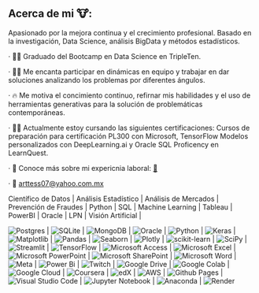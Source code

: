 ## Acerca de mi 🐮:
Apasionado por la mejora continua y el crecimiento profesional. 
Basado en la investigación, Data Science, análisis BigData  y métodos estadísticos.

· 👨‍🎓 Graduado del Bootcamp en Data Science en TripleTen.

· 🙋‍♂️ Me encanta participar en dinámicas en equipo y trabajar en dar soluciones analizando los problemas por diferentes ángulos.

· 🔥 Me motiva el concimiento continuo, refirnar mis habilidades y el uso de herramientas generativas para la solución de problemáticas contemporáneas.

· 👨‍💻 Actualmente estoy cursando las siguientes certificaciones: Cursos de preparación para certificación PL300 con Microsoft, TensorFlow Modelos personalizados con DeepLearning.ai y Oracle SQL Proficency en LearnQuest.

· 📑 Conoce más sobre mi expericnia laboral: [📁](https://www.linkedin.com/in/arturo-tessmann-acosta-563528129/)

· 📧 arttess07@yahoo.com.mx

Científico de Datos | Análisis Estadístico | Análisis de Mercados | Prevención de Fraudes | Python | SQL | Machine Learning | Tableau | PowerBI | Oracle | LPN | Visión Artificial |

![Postgres](https://img.shields.io/badge/postgres-%23316192.svg?style=for-the-badge&logo=postgresql&logoColor=white) | ![SQLite](https://img.shields.io/badge/sqlite-%2307405e.svg?style=for-the-badge&logo=sqlite&logoColor=white) | ![MongoDB](https://img.shields.io/badge/MongoDB-%234ea94b.svg?style=for-the-badge&logo=mongodb&logoColor=white) | ![Oracle](https://img.shields.io/badge/Oracle-F80000?style=for-the-badge&logo=oracle&logoColor=white) | ![Python](https://img.shields.io/badge/python-3670A0?style=for-the-badge&logo=python&logoColor=ffdd54) | ![Keras](https://img.shields.io/badge/Keras-%23D00000.svg?style=for-the-badge&logo=Keras&logoColor=white) | ![Matplotlib](https://img.shields.io/badge/Matplotlib-%23ffffff.svg?style=for-the-badge&logo=Matplotlib&logoColor=black) | ![Pandas](https://img.shields.io/badge/pandas-%23150458.svg?style=for-the-badge&logo=pandas&logoColor=white) | ![Seaborn](https://img.shields.io/badge/SEABORN-%26style%3Dplastic) | ![Plotly](https://img.shields.io/badge/Plotly-%233F4F75.svg?style=for-the-badge&logo=plotly&logoColor=white) | ![scikit-learn](https://img.shields.io/badge/scikit--learn-%23F7931E.svg?style=for-the-badge&logo=scikit-learn&logoColor=white) | ![SciPy](https://img.shields.io/badge/SciPy-%230C55A5.svg?style=for-the-badge&logo=scipy&logoColor=%white) | ![Streamlit](https://img.shields.io/badge/Streamlit-%23FE4B4B.svg?style=for-the-badge&logo=streamlit&logoColor=white) | ![TensorFlow](https://img.shields.io/badge/TensorFlow-%23FF6F00.svg?style=for-the-badge&logo=TensorFlow&logoColor=white) | ![Microsoft Access](https://img.shields.io/badge/Microsoft_Access-A4373A?style=for-the-badge&logo=microsoft-access&logoColor=white) | ![Microsoft Excel](https://img.shields.io/badge/Microsoft_Excel-217346?style=for-the-badge&logo=microsoft-excel&logoColor=white) | ![Microsoft PowerPoint](https://img.shields.io/badge/Microsoft_PowerPoint-B7472A?style=for-the-badge&logo=microsoft-powerpoint&logoColor=white) | ![Microsoft SharePoint ](https://img.shields.io/badge/Microsoft_SharePoint-0078D4?style=for-the-badge&logo=microsoft-sharepoint&logoColor=white) | ![Microsoft Word](https://img.shields.io/badge/Microsoft_Word-2B579A?style=for-the-badge&logo=microsoft-word&logoColor=white) | ![Meta](https://img.shields.io/badge/Meta-%230467DF.svg?style=for-the-badge&logo=Meta&logoColor=white) | ![Power Bi](https://img.shields.io/badge/power_bi-F2C811?style=for-the-badge&logo=powerbi&logoColor=black) | ![Twitch](https://img.shields.io/badge/Twitch-9347FF?style=for-the-badge&logo=twitch&logoColor=white) | ![Google Drive](https://img.shields.io/badge/Google%20Drive-4285F4?style=for-the-badge&logo=googledrive&logoColor=white) | ![Google Colab](https://img.shields.io/badge/Google%20Colab-%23F9A825.svg?style=for-the-badge&logo=googlecolab&logoColor=white) | ![Google Cloud](https://img.shields.io/badge/GoogleCloud-%234285F4.svg?style=for-the-badge&logo=google-cloud&logoColor=white) | ![Coursera](https://img.shields.io/badge/Coursera-%230056D2.svg?style=for-the-badge&logo=Coursera&logoColor=white) | ![edX](https://img.shields.io/badge/edX-%2302262B.svg?style=for-the-badge&logo=edX&logoColor=white) | ![AWS](https://img.shields.io/badge/AWS-%23FF9900.svg?style=for-the-badge&logo=amazon-aws&logoColor=white) | ![Github Pages](https://img.shields.io/badge/github%20pages-121013?style=for-the-badge&logo=github&logoColor=white) | 	![Visual Studio Code](https://img.shields.io/badge/Visual%20Studio%20Code-0078d7.svg?style=for-the-badge&logo=visual-studio-code&logoColor=white) | ![Jupyter Notebook](https://img.shields.io/badge/jupyter-%23FA0F00.svg?style=for-the-badge&logo=jupyter&logoColor=white) | ![Anaconda](https://img.shields.io/badge/Anaconda-%2344A833.svg?style=for-the-badge&logo=anaconda&logoColor=white) | ![Render](https://img.shields.io/badge/Render-%46E3B7.svg?style=for-the-badge&logo=render&logoColor=white)
